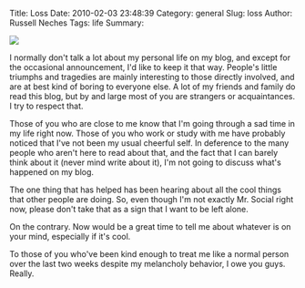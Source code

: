 Title: Loss
Date: 2010-02-03 23:48:39
Category: general
Slug: loss
Author: Russell Neches
Tags: life
Summary: 


![](http://vort.org/media/images/burned_tree.jpg)

I normally don't talk a lot about my personal life on my blog, and
except for the occasional announcement, I'd like to keep it that way.
People's little triumphs and tragedies are mainly interesting to those
directly involved, and are at best kind of boring to everyone else. A
lot of my friends and family do read this blog, but by and large most of
you are strangers or acquaintances. I try to respect that.

Those of you who are close to me know that I'm going through a sad time
in my life right now. Those of you who work or study with me have
probably noticed that I've not been my usual cheerful self. In deference
to the many people who aren't here to read about that, and the fact that
I can barely think about it (never mind write about it), I'm not going
to discuss what's happened on my blog.

The one thing that has helped has been hearing about all the cool things
that other people are doing. So, even though I'm not exactly Mr. Social
right now, please don't take that as a sign that I want to be left
alone.

On the contrary. Now would be a great time to tell me about whatever is
on your mind, especially if it's cool.

To those of you who've been kind enough to treat me like a normal person
over the last two weeks despite my melancholy behavior, I owe you guys.
Really.
